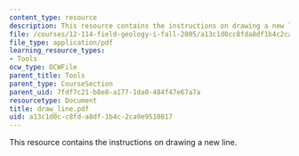 ```yaml
---
content_type: resource
description: This resource contains the instructions on drawing a new line.
file: /courses/12-114-field-geology-i-fall-2005/a13c1d0cc8fda8df1b4c2ca9e9510817_draw_line.pdf
file_type: application/pdf
learning_resource_types:
- Tools
ocw_type: OCWFile
parent_title: Tools
parent_type: CourseSection
parent_uid: 7fdf7c21-b8e8-a177-1da0-484f47e67a7a
resourcetype: Document
title: draw_line.pdf
uid: a13c1d0c-c8fd-a8df-1b4c-2ca9e9510817
---
```

This resource contains the instructions on drawing a new line.

